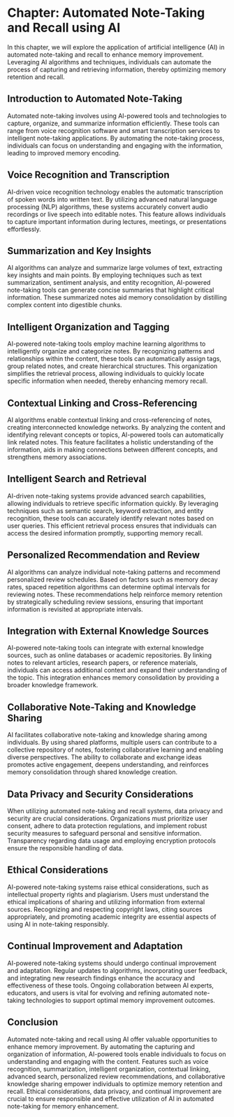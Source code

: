 Chapter: Automated Note-Taking and Recall using AI
==================================================

In this chapter, we will explore the application of artificial intelligence (AI) in automated note-taking and recall to enhance memory improvement. Leveraging AI algorithms and techniques, individuals can automate the process of capturing and retrieving information, thereby optimizing memory retention and recall.

Introduction to Automated Note-Taking
-------------------------------------

Automated note-taking involves using AI-powered tools and technologies to capture, organize, and summarize information efficiently. These tools can range from voice recognition software and smart transcription services to intelligent note-taking applications. By automating the note-taking process, individuals can focus on understanding and engaging with the information, leading to improved memory encoding.

Voice Recognition and Transcription
-----------------------------------

AI-driven voice recognition technology enables the automatic transcription of spoken words into written text. By utilizing advanced natural language processing (NLP) algorithms, these systems accurately convert audio recordings or live speech into editable notes. This feature allows individuals to capture important information during lectures, meetings, or presentations effortlessly.

Summarization and Key Insights
------------------------------

AI algorithms can analyze and summarize large volumes of text, extracting key insights and main points. By employing techniques such as text summarization, sentiment analysis, and entity recognition, AI-powered note-taking tools can generate concise summaries that highlight critical information. These summarized notes aid memory consolidation by distilling complex content into digestible chunks.

Intelligent Organization and Tagging
------------------------------------

AI-powered note-taking tools employ machine learning algorithms to intelligently organize and categorize notes. By recognizing patterns and relationships within the content, these tools can automatically assign tags, group related notes, and create hierarchical structures. This organization simplifies the retrieval process, allowing individuals to quickly locate specific information when needed, thereby enhancing memory recall.

Contextual Linking and Cross-Referencing
----------------------------------------

AI algorithms enable contextual linking and cross-referencing of notes, creating interconnected knowledge networks. By analyzing the content and identifying relevant concepts or topics, AI-powered tools can automatically link related notes. This feature facilitates a holistic understanding of the information, aids in making connections between different concepts, and strengthens memory associations.

Intelligent Search and Retrieval
--------------------------------

AI-driven note-taking systems provide advanced search capabilities, allowing individuals to retrieve specific information quickly. By leveraging techniques such as semantic search, keyword extraction, and entity recognition, these tools can accurately identify relevant notes based on user queries. This efficient retrieval process ensures that individuals can access the desired information promptly, supporting memory recall.

Personalized Recommendation and Review
--------------------------------------

AI algorithms can analyze individual note-taking patterns and recommend personalized review schedules. Based on factors such as memory decay rates, spaced repetition algorithms can determine optimal intervals for reviewing notes. These recommendations help reinforce memory retention by strategically scheduling review sessions, ensuring that important information is revisited at appropriate intervals.

Integration with External Knowledge Sources
-------------------------------------------

AI-powered note-taking tools can integrate with external knowledge sources, such as online databases or academic repositories. By linking notes to relevant articles, research papers, or reference materials, individuals can access additional context and expand their understanding of the topic. This integration enhances memory consolidation by providing a broader knowledge framework.

Collaborative Note-Taking and Knowledge Sharing
-----------------------------------------------

AI facilitates collaborative note-taking and knowledge sharing among individuals. By using shared platforms, multiple users can contribute to a collective repository of notes, fostering collaborative learning and enabling diverse perspectives. The ability to collaborate and exchange ideas promotes active engagement, deepens understanding, and reinforces memory consolidation through shared knowledge creation.

Data Privacy and Security Considerations
----------------------------------------

When utilizing automated note-taking and recall systems, data privacy and security are crucial considerations. Organizations must prioritize user consent, adhere to data protection regulations, and implement robust security measures to safeguard personal and sensitive information. Transparency regarding data usage and employing encryption protocols ensure the responsible handling of data.

Ethical Considerations
----------------------

AI-powered note-taking systems raise ethical considerations, such as intellectual property rights and plagiarism. Users must understand the ethical implications of sharing and utilizing information from external sources. Recognizing and respecting copyright laws, citing sources appropriately, and promoting academic integrity are essential aspects of using AI in note-taking responsibly.

Continual Improvement and Adaptation
------------------------------------

AI-powered note-taking systems should undergo continual improvement and adaptation. Regular updates to algorithms, incorporating user feedback, and integrating new research findings enhance the accuracy and effectiveness of these tools. Ongoing collaboration between AI experts, educators, and users is vital for evolving and refining automated note-taking technologies to support optimal memory improvement outcomes.

Conclusion
----------

Automated note-taking and recall using AI offer valuable opportunities to enhance memory improvement. By automating the capturing and organization of information, AI-powered tools enable individuals to focus on understanding and engaging with the content. Features such as voice recognition, summarization, intelligent organization, contextual linking, advanced search, personalized review recommendations, and collaborative knowledge sharing empower individuals to optimize memory retention and recall. Ethical considerations, data privacy, and continual improvement are crucial to ensure responsible and effective utilization of AI in automated note-taking for memory enhancement.
